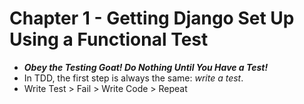 # Chapter 1 - Getting Django Set Up Using a Functional Test

- **_Obey the Testing Goat! Do Nothing Until You Have a Test!_**
- In TDD, the first step is always the same: _write a test_.
- Write Test > Fail > Write Code > Repeat
